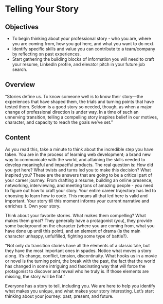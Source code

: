 # Telling Your Story

## Objectives
* To begin thinking about your professional story - who you are, where you are coming from, how you got here, and what you want to do next.
* Identify specific skills and value you can contribute to a team/company by reflecting on past experiences.
* Start gathering the building blocks of information you will need to craft your resume, LinkedIn profile, and elevator pitch in your future job search.

## Overview

“Stories define us. To know someone well is to know their story—the experiences that have shaped them, the trials and turning points that have tested them. Seldom is a good story so needed, though, as when a major change of professional direction is under way. In a time of such an unnerving transition, telling a compelling story inspires belief in our motives, character, and capacity to reach the goals we’ve set.”

## Content

As you read this, take a minute to think about the incredible step you have taken. You are in the process of learning web development; a brand new way to communicate with the world, and attaining the skills needed to develop meaningful and impactful products. The real question is: How did you get here? What twists and turns led you to make this decision? What inspired you? These are the answers that are going to be a critical part of your career journey. From drafting a resume, building an online presence, networking, interviewing, and meeting tons of amazing people - you need to figure out how to craft your story. Your entire career trajectory has led to choosing to learn how to code. This means all that led here is valid and important. Your story till this moment informs your current narrative and enriches it. Own your story.

Think about your favorite stories. What makes them compelling? What makes them great? They generally have a protagonist (you), they provide some background on the character (where you are coming from, what you have done up until this point), and an element of drama (is the main character unhappy, unfulfilled, fighting some type of battle?).

“Not only do transition stories have all the elements of a classic tale, but they have the most important ones in spades. Notice what moves a story along. It’s change, conflict, tension, discontinuity. What hooks us in a movie or novel is the turning point, the break with the past, the fact that the world has changed in some intriguing and fascinating way that will force the protagonist to discover and reveal who he truly is. If those elements are missing, the story will be flat.”

Everyone has a story to tell, including you. We are here to help you identify what makes you unique, and what makes your story interesting. Let’s start thinking about your journey: past, present, and future.
